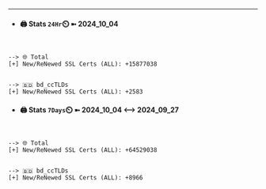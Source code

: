 

---
- #### 🖨️ **Stats** `24Hr`⏲️ ➼ 2024_10_04
```console


--> 🌐 Total
[+] New/ReNewed SSL Certs (ALL): +15877038


--> 🇧🇩 bd_ccTLDs
[+] New/ReNewed SSL Certs (ALL): +2583

```

- #### 🖨️ **Stats** `7Days`⏲️ ➼ 2024_10_04 <--> 2024_09_27
```console


--> 🌐 Total
[+] New/ReNewed SSL Certs (ALL): +64529038


--> 🇧🇩 bd_ccTLDs
[+] New/ReNewed SSL Certs (ALL): +8966

```

